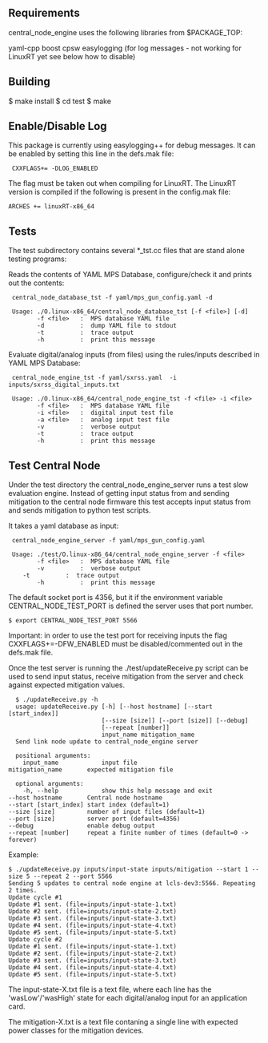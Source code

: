 Requirements
------------

central_node_engine uses the following libraries from $PACKAGE_TOP:

  yaml-cpp
  boost
  cpsw
  easylogging (for log messages - not working for LinuxRT yet see below how to disable)


Building
--------

$ make install
$ cd test
$ make


Enable/Disable Log
------------------

This package is currently using easylogging++ for debug messages. It can be enabled by setting this line in the defs.mak file:

     CXXFLAGS+= -DLOG_ENABLED

The flag must be taken out when compiling for LinuxRT. The LinuxRT version is compiled if the following is present in the config.mak file:

    ARCHES += linuxRT-x86_64

Tests
-----

The test subdirectory contains several *_tst.cc files that are stand alone testing programs:

Reads the contents of YAML MPS Database, configure/check it and prints out the contents:
     
     central_node_database_tst -f yaml/mps_gun_config.yaml -d

     Usage: ./O.linux-x86_64/central_node_database_tst [-f <file>] [-d]
       	    -f <file>   :  MPS database YAML file
       	    -d          :  dump YAML file to stdout
       	    -t          :  trace output
       	    -h          :  print this message

Evaluate digital/analog inputs (from files) using the rules/inputs described in YAML MPS Database:

     central_node_engine_tst -f yaml/sxrss.yaml  -i inputs/sxrss_digital_inputs.txt

     Usage: ./O.linux-x86_64/central_node_engine_tst -f <file> -i <file>
            -f <file>   :  MPS database YAML file
       	    -i <file>   :  digital input test file
       	    -a <file>   :  analog input test file
       	    -v          :  verbose output
       	    -t          :  trace output
       	    -h          :  print this message

Test Central Node
-----------------

Under the test directory the central_node_engine_server runs a test slow evaluation engine.
Instead of getting input status from and sending mitigation to the central node firmware this
test accepts input status from and sends mitigation to python test scripts.

It takes a yaml database as input:

     central_node_engine_server -f yaml/mps_gun_config.yaml

     Usage: ./test/O.linux-x86_64/central_node_engine_server -f <file>
            -f <file>   :  MPS database YAML file
     	    -v          :  verbose output
	    -t          :  trace output
            -h          :  print this message

The default socket port is 4356, but it if the environment variable CENTRAL_NODE_TEST_PORT is
defined the server uses that port number.

	$ export CENTRAL_NODE_TEST_PORT 5566

Important: in order to use the test port for receiving inputs the flag CXXFLAGS+=-DFW_ENABLED must 
be disabled/commented out in the defs.mak file.

Once the test server is running the ./test/updateReceive.py script can be used to send 
input status, receive mitigation from the server and check against expected mitigation values.

      $ ./updateReceive.py -h
      usage: updateReceive.py [-h] [--host hostname] [--start [start_index]]
                              [--size [size]] [--port [size]] [--debug]
                              [--repeat [number]]
                              input_name mitigation_name
      Send link node update to central_node_engine server

      positional arguments:
        input_name            input file
	mitigation_name       expected mitigation file

      optional arguments:
        -h, --help            show this help message and exit
	--host hostname       Central node hostname
	--start [start_index] start index (default=1)
	--size [size]         number of input files (default=1)
 	--port [size]         server port (default=4356)
	--debug               enable debug output
	--repeat [number]     repeat a finite number of times (default=0 -> forever)

Example:

	$ ./updateReceive.py inputs/input-state inputs/mitigation --start 1 --size 5 --repeat 2 --port 5566
	Sending 5 updates to central node engine at lcls-dev3:5566. Repeating 2 times.
	Update cycle #1
	Update #1 sent. (file=inputs/input-state-1.txt)
	Update #2 sent. (file=inputs/input-state-2.txt)
	Update #3 sent. (file=inputs/input-state-3.txt)
	Update #4 sent. (file=inputs/input-state-4.txt)
	Update #5 sent. (file=inputs/input-state-5.txt)
	Update cycle #2
	Update #1 sent. (file=inputs/input-state-1.txt)
	Update #2 sent. (file=inputs/input-state-2.txt)
	Update #3 sent. (file=inputs/input-state-3.txt)
	Update #4 sent. (file=inputs/input-state-4.txt)
	Update #5 sent. (file=inputs/input-state-5.txt)

The input-state-X.txt file is a text file, where each line has the 'wasLow'/'wasHigh' state for
each digital/analog input for an application card.

The mitigation-X.txt is a text file contaning a single line with expected power classes for
the mitigation devices.

